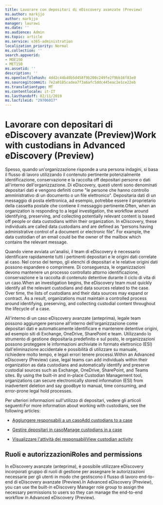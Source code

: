 ```yaml
---
title: Lavorare con depositari di eDiscovery avanzate (Preview)
ms.author: markjjo
author: markjjo
manager: laurawi
ms.date: ''
ms.audience: Admin
ms.topic: article
ms.service: o365-administration
localization_priority: Normal
ms.collection: ''
search.appverid:
- MOE150
- MET150
ms.assetid: ''
description: ''
ms.openlocfilehash: 4dd2c44b40b5d458f9b200c249fe2f9bb16f83e0
ms.sourcegitcommit: 7e2a0185cadea7f3a6afc5ddc445eac2e1ce22eb
ms.translationtype: MT
ms.contentlocale: it-IT
ms.lasthandoff: 02/11/2019
ms.locfileid: "29706017"
---
```

# <a name="work-with-custodians-in-advanced-ediscovery-preview"></a><span data-ttu-id="f1ed6-102">Lavorare con depositari di eDiscovery avanzate (Preview)</span><span class="sxs-lookup"><span data-stu-id="f1ed6-102">Work with custodians in Advanced eDiscovery (Preview)</span></span>

<span data-ttu-id="f1ed6-p101">Spesso, quando un'organizzazione risponde a una persona indagini, si basa il flusso di lavoro utilizzando il contenuto pertinente potenzialmente identificazione, conservazione e la raccolta off depositari persone o dati all'interno dell'organizzazione. Di eDiscovery, questi utenti sono denominati depositari dati e vengono definiti come "le persone che hanno controllo amministrativo di un documento o un file elettronico". Depositaria dati di un messaggio di posta elettronica, ad esempio, potrebbe essere il proprietario della cassetta postale che contiene il messaggio pertinente.</span><span class="sxs-lookup"><span data-stu-id="f1ed6-p101">Often, when an organization is responding to a legal investigation, the workflow around identifying, preserving, and collecting potentially relevant content is based off people or data custodians within their organization. In eDiscovery, these individuals are called data custodians and are defined as “persons having administrative control of a document or electronic file”. For example, the data custodian of an email could be the owner of the mailbox which contains the relevant message.</span></span>  

<span data-ttu-id="f1ed6-p102">Quando viene avviata un'analisi, il team di eDiscovery è necessario identificare rapidamente tutti i pertinenti depositari e le origini dati correlate al caso. Nel corso del tempo, gli elenchi di depositari e le relative origini dati possono espandere o comprimere. Di conseguenza, le organizzazioni devono mantenere un processo controllato attorno identificazione, conservazione e la raccolta di contenuto detentive durante il ciclo di vita di un caso.</span><span class="sxs-lookup"><span data-stu-id="f1ed6-p102">When an investigation begins, the eDiscovery team must quickly identify all the relevant custodians and data sources related to the case. Over time, the lists of custodians and their data sources may expand or contract. As a result, organizations must maintain a controlled process around identifying, preserving, and collecting custodial content throughout the lifecycle of a case.</span></span>

<span data-ttu-id="f1ed6-p103">All'interno di un caso eDiscovery avanzate (anteprima), legale team possono aggiungere persone all'interno dell'organizzazione come depositari dati e automaticamente identificare e mantenere detentive origini, ad esempio siti di Exchange, OneDrive, SharePoint e team. Utilizzando lo strumento di gestione depositaria predefinito e sul posto, le organizzazioni possono proteggere le informazioni archiviate in formato elettronico (ESI) dall'eliminazione accidentale e possibilità di utilizzare su manuale, richiedere molto tempo, e legali errori tenere processi.</span><span class="sxs-lookup"><span data-stu-id="f1ed6-p103">Within an Advanced eDiscovery (Preview) case, legal teams can add individuals within their organization as data custodians and automatically identify and preserve custodial sources such as Exchange, OneDrive, SharePoint, and Teams sites. By using the built-in and in-place Custodian Management tool, organizations can secure electronically stored information (ESI) from inadvertent deletion and say goodbye to manual, time consuming, and error-prone legal hold processes.</span></span> 

<span data-ttu-id="f1ed6-111">Per ulteriori informazioni sull'utilizzo di depositari, vedere gli articoli seguenti:</span><span class="sxs-lookup"><span data-stu-id="f1ed6-111">For more information about working with custodians, see the following articles:</span></span> 

- [<span data-ttu-id="f1ed6-112">Aggiungere responsabili a un caso</span><span class="sxs-lookup"><span data-stu-id="f1ed6-112">Add custodians to a case</span></span>](add-custodians-to-case.md)

- [<span data-ttu-id="f1ed6-113">Gestire depositari in caso</span><span class="sxs-lookup"><span data-stu-id="f1ed6-113">Manage custodians in a case</span></span>](manage-new-custodians.md)

- [<span data-ttu-id="f1ed6-114">Visualizzare l'attività dei responsabili</span><span class="sxs-lookup"><span data-stu-id="f1ed6-114">View custodian activity</span></span>](view-custodian-activity.md)

## <a name="roles-and-permissions"></a><span data-ttu-id="f1ed6-115">Ruoli e autorizzazioni</span><span class="sxs-lookup"><span data-stu-id="f1ed6-115">Roles and permissions</span></span>

<span data-ttu-id="f1ed6-116">In eDiscovery avanzate (anteprima), è possibile utilizzare eDiscovery incorporati gruppo di ruoli di gestione per assegnare le autorizzazioni necessarie per gli utenti in modo che gestiscono il flusso di lavoro end-to-end di eDiscovery avanzate (Preview).</span><span class="sxs-lookup"><span data-stu-id="f1ed6-116">In Advanced eDiscovery (Preview), you can use the built-in eDiscovery Manager role group to assign the necessary permissions to users so they can manage the end-to-end workflow in Advanced eDiscovery (Preview).</span></span>
